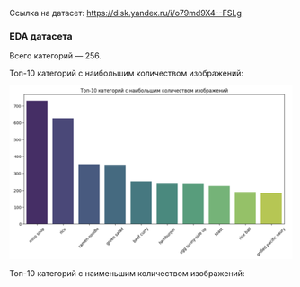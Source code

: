 Ссылка на датасет: https://disk.yandex.ru/i/o79md9X4--FSLg

### EDA датасета

Всего категорий — 256.

Топ-10 категорий с наибольшим количеством изображений:

![Топ-10 категорий с наибольшим количеством изображений](pictures_dataset/top_10.png)

Топ-10 категорий с наименьшим количеством изображений:


